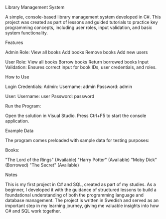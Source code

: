 Library Management System


A simple, console-based library management system developed in C#. This project was created as part of lessons and guided tutorials to practice key programming concepts, including user roles, input validation, and basic system functionality.

Features


Admin Role:
View all books
Add books
Remove books
Add new users


User Role:
View all books
Borrow books
Return borrowed books
Input Validation:
Ensures correct input for book IDs, user credentials, and roles.


How to Use


Login Credentials:
Admin:
Username: admin
Password: admin


User:
Username: user
Password: password


Run the Program:


Open the solution in Visual Studio.
Press Ctrl+F5 to start the console application.


Example Data


The program comes preloaded with sample data for testing purposes:

Books:

"The Lord of the Rings" (Available)
"Harry Potter" (Available)
"Moby Dick" (Borrowed)
"The Secret" (Available)

Notes


This is my first project in C# and SQL, created as part of my studies. As a beginner, I developed it with the guidance of structured lessons to build a foundational understanding of both the programming language and database management. The project is written in Swedish and served as an important step in my learning journey, giving me valuable insights into how C# and SQL work together.
